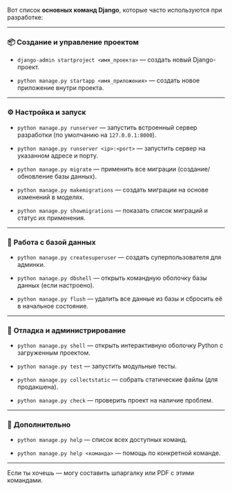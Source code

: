 Вот список **основных команд Django**, которые часто используются при разработке:

---

### 📦 **Создание и управление проектом**

* `django-admin startproject <имя_проекта>`
  — создать новый Django-проект.

* `python manage.py startapp <имя_приложения>`
  — создать новое приложение внутри проекта.

---

### ⚙️ **Настройка и запуск**

* `python manage.py runserver`
  — запустить встроенный сервер разработки (по умолчанию на `127.0.0.1:8000`).

* `python manage.py runserver <ip>:<port>`
  — запустить сервер на указанном адресе и порту.

* `python manage.py migrate`
  — применить все миграции (создание/обновление базы данных).

* `python manage.py makemigrations`
  — создать миграции на основе изменений в моделях.

* `python manage.py showmigrations`
  — показать список миграций и статус их применения.

---

### 🧪 **Работа с базой данных**

* `python manage.py createsuperuser`
  — создать суперпользователя для админки.

* `python manage.py dbshell`
  — открыть командную оболочку базы данных (если настроено).

* `python manage.py flush`
  — удалить все данные из базы и сбросить её в начальное состояние.

---

### 🧰 **Отладка и администрирование**

* `python manage.py shell`
  — открыть интерактивную оболочку Python с загруженным проектом.

* `python manage.py test`
  — запустить модульные тесты.

* `python manage.py collectstatic`
  — собрать статические файлы (для продакшена).

* `python manage.py check`
  — проверить проект на наличие проблем.

---

### 🔎 **Дополнительно**

* `python manage.py help`
  — список всех доступных команд.

* `python manage.py help <команда>`
  — помощь по конкретной команде.

---

Если ты хочешь — могу составить шпаргалку или PDF с этими командами.
